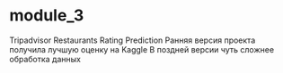 # module_3
Tripadvisor Restaurants Rating Prediction
Ранняя версия проекта получила лучшую оценку на Kaggle
В поздней версии чуть сложнее обработка данных  
